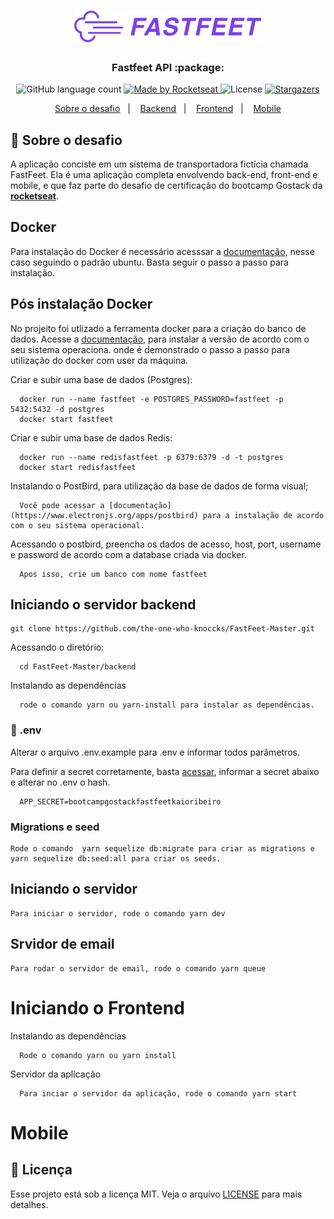 
<h1 align="center">
  <img alt="Fastfeet" title="Fastfeet" src="./backend/img/logo.png" width="300px" />
</h1>

<h3 align="center">
  Fastfeet API :package:
</h3>

<p align="center">
  <img alt="GitHub language count" src="https://img.shields.io/github/languages/count/rocketseat/bootcamp-gostack-desafio-02?color=%2304D361">

  <a href="https://rocketseat.com.br">
    <img alt="Made by Rocketseat" src="https://img.shields.io/badge/made%20by-Rocketseat-%2304D361">
  </a>

  <img alt="License" src="https://img.shields.io/badge/license-MIT-%2304D361">

  <a href="https://github.com/kaiorr/gostack-fastfeet/stargazers">
    <img alt="Stargazers" src="https://img.shields.io/github/stars/kaiorr/gostack-fastfeet?style=social">
  </a>
</p>

<p align="center">
  <a href="#rocket-sobre-o-desafio">Sobre o desafio</a>&nbsp;&nbsp;&nbsp;|&nbsp;&nbsp;&nbsp;
  <a href="#iniciando-o-servidor-backend">Backend</a>&nbsp;&nbsp;&nbsp;|&nbsp;&nbsp;&nbsp;
  <a href="#computer-iniciando-o-frontend">Frontend</a>&nbsp;&nbsp;&nbsp;|&nbsp;&nbsp;&nbsp;
  <a href="#iphone-mobile">Mobile</a>
</p>

## :rocket: Sobre o desafio

A aplicação conciste em um sistema de transportadora fictícia chamada FastFeet. Ela é uma aplicação completa envolvendo back-end, front-end e mobile, e que faz parte do desafio de certificação do bootcamp Gostack da **[rocketseat](https://rocketseat.com.br/gostack)**.


## Docker

Para instalação do Docker é necessário acesssar a [documentação](https://docs.docker.com/install/linux/docker-ce/ubuntu/), nesse caso seguindo o padrão ubuntu. Basta seguir o passo a passo para instalação.

## Pós instalação Docker

No projeito foi utlizado a ferramenta docker para a criação do banco de dados. Acesse a [documentação](https://docs.docker.com/get-docker/), para instalar a versão de acordo com o seu sistema operaciona.  onde é demonstrado o passo a passo para utilização do docker com user da máquina.


  Criar e subir uma base de dados (Postgres):

      docker run --name fastfeet -e POSTGRES_PASSWORD=fastfeet -p 5432:5432 -d postgres
      docker start fastfeet

  Criar e subir uma base de dados Redis:

      docker run --name redisfastfeet -p 6379:6379 -d -t postgres
      docker start redisfastfeet


  Instalando o PostBird, para utilização da base de dados de forma visual;

      Você pode acessar a [documentação](https://www.electronjs.org/apps/postbird) para a instalação de acordo com o seu sistema operacional.

  Acessando o postbird, preencha os dados de acesso, host, port, username e password de acordo com a database criada via docker.

      Apos isso, crie um banco com nome fastfeet
      
      
 ## Iniciando o servidor backend

    git clone https://github.com/the-one-who-knoccks/FastFeet-Master.git

  Acessando o diretório:

      cd FastFeet-Master/backend

  Instalando as dependências

      rode o comando yarn ou yarn-install para instalar as dependências.

### :key: .env

  Alterar o arquivo .env.example para .env e informar todos parâmetros.

  Para definir a secret corretamente, basta [acessar](https://www.md5online.org/), informar a secret abaixo e alterar no .env o hash.

      APP_SECRET=bootcampgostackfastfeetkaioribeiro

### Migrations e seed

    Rode o comando  yarn sequelize db:migrate para criar as migrations e yarn sequelize db:seed:all para criar os seeds.

## Iniciando o servidor

    Para iniciar o servidor, rode o comando yarn dev

## Srvidor de email

    Para rodar o servidor de email, rode o comando yarn queue

# Iniciando o Frontend

  Instalando as dependências

      Rode o comando yarn ou yarn install
  
  Servidor da aplicação

      Para inciar o servidor da aplicação, rode o comando yarn start


# Mobile

## :memo: Licença

Esse projeto está sob a licença MIT. Veja o arquivo [LICENSE](LICENSE.md) para mais detalhes.

